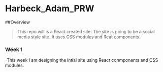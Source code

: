 # Harbeck_Adam_PRW

##Overview

>This repo will is a React created site. The site is going to be a social media style site. It uses 
CSS modules and Reat components.

### Week 1
-This week I am designing the intial site using React conmponents and CSS modules.
